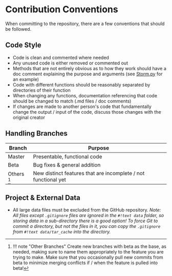 # Contribution Conventions

When committing to the repository, there are a few conventions that should be followed.

## Code Style

- Code is clean and commented where needed
- Any unused code is either removed or commented out
- Methods that are not entirely obvious as to how they work should have a doc comment explaining the purpose and
  arguments (see [Storm.py](https://github.com/UNCG-CSE/Poststorm_Imagery/blob/master/src/python/Poststorm_Imagery/collector/Storm.py)
  for an example)
- Code with different functions should be reasonably separated by directories of their function
- When changing any functions, documentation referencing that code should be changed to match (.md files / doc comments)
- If changes are made to another person's code that fundamentally change the output / input of the code, discuss those
changes with the original creator

## Handling Branches

| Branch       | Purpose                                                           |
| ------------ | ----------------------------------------------------------------- |
| Master       | Presentable, functional code                                      |
| Beta         | Bug fixes & general addition                                      |
| Others [^1]  | New distinct features that are incomplete / not functional yet    |

## Project & External Data

- All large data files must be excluded from the GitHub repository.
  *Note: All files except `.gitignore` files are ignored in the `#!text data` folder, so storing data in a sub-directory
  there is a good option! To force Git to commit a directory, but not the files in it, you can copy
  the `.gitignore` from `#!text data/tar_cache` into the directory.*

[^1]:   !!! note "Other Branches"
            Create new branches with beta as the base, as needed, making sure to name them appropriately to the feature you are
            trying to make. Make sure that you occasionally pull new commits from beta to minimize merging conflicts if / when the
            feature is pulled into beta!
